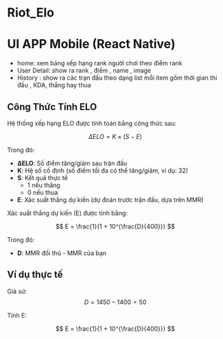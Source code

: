 # Riot_Elo



# UI APP Mobile (React Native) 

 - home: xem bảng xếp hạng rank người chơi theo điểm rank
 - User Detail:  show ra rank , điểm , name , image
 - History : show ra các trạn đấu theo dạng list mỗi item gồm thời gian thi đấu , KDA, thắng hay thua




## Công Thức Tính ELO

Hệ thống xếp hạng ELO được tính toán bằng công thức sau:

$$
\Delta ELO = K \times (S - E)
$$

Trong đó:
- **ΔELO**: Số điểm tăng/giảm sau trận đấu
- **K**: Hệ số cố định (số điểm tối đa có thể tăng/giảm, ví dụ: 32)
- **S**: Kết quả thực tế
  - 1 nếu thắng
  - 0 nếu thua
- **E**: Xác suất thắng dự kiến (dự đoán trước trận đấu, dựa trên MMR)

Xác suất thắng dự kiến (E) được tính bằng:

$$
E = \frac{1}{1 + 10^{\frac{D}{400}}}
$$

Trong đó:
- **D**: MMR đối thủ - MMR của bạn


## Ví dụ thực tế

Giả sử:
$$
D = 1450 - 1400 = 50
$$

Tính E:


$$
E = \frac{1}{1 + 10^{\frac{D}{400}}}
$$